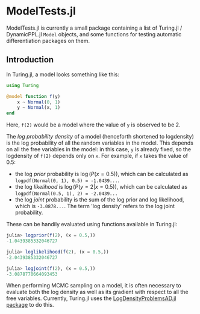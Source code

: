 # ModelTests.jl

ModelTests.jl is currently a small package containing a list of Turing.jl / DynamicPPL.jl `Model` objects, and some functions for testing automatic differentiation packages on them.

## Introduction

In Turing.jl, a model looks something like this:

```julia
using Turing

@model function f(y)
    x ~ Normal(0, 1)
    y ~ Normal(x, 1)
end
```

Here, `f(2)` would be a model where the value of `y` is observed to be 2.

The _log probability density_ of a model (henceforth shortened to logdensity) is the log probability of all the random variables in the model.
This depends on all the free variables in the model: in this case, `y` is already fixed, so the logdensity of `f(2)` depends only on `x`.
For example, if `x` takes the value of 0.5:
  - the log _prior_ probability is $\log(P(x = 0.5))$, which can be calculated as `logpdf(Normal(0, 1), 0.5) = -1.0439...`.
  - the log _likelihood_ is $\log(P(y = 2 | x = 0.5))$, which can be calculated as `logpdf(Normal(0.5, 1), 2) = -2.0439...`
  - the log _joint_ probability is the sum of the log prior and log likelihood, which is `-3.0878...`. The term 'log density' refers to the log joint probability.

These can be handily evaluated using functions available in Turing.jl:

```julia
julia> logprior(f(2), (x = 0.5,))
-1.0439385332046727

julia> loglikelihood(f(2), (x = 0.5,))
-2.0439385332046727

julia> logjoint(f(2), (x = 0.5,))
-3.0878770664093453
```

When performing MCMC sampling on a model, it is often necessary to evaluate both the log density as well as its gradient with respect to all the free variables.
Currently, Turing.jl uses the [LogDensityProblemsAD.jl package](https://github.com/tpapp/LogDensityProblemsAD.jl) to do this.
